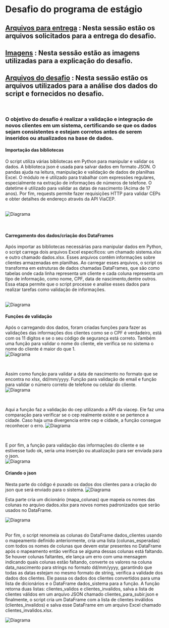 # Desafio do programa de estágio

</div>

 ## [Arquivos para entrega](https://github.com/rafaelkabata/desafio-estagio-engdados/tree/main/Entregaveis) : Nesta sessão estão os arquivos solicitados para a entrega do desafio.
 ## [Imagens](https://github.com/rafaelkabata/desafio-estagio-engdados/tree/main/Imagens) : Nesta sessão estão as imagens utilizadas para a explicação do desafio.
 ## [Arquivos do desafio](https://github.com/rafaelkabata/desafio-estagio-engdados/tree/main/arquivos_desafio) : Nesta sessão estão os arquivos utilizados para a análise dos dados do script e fornecidos no desafio.

 </div>
 
 <br>
 
### O objetivo do desafio é  realizar a validação e integração de novos clientes em um sistema, certificando se  que os dados sejam consistentes e estejam corretos antes de serem inseridos ou atualizados na base de dados.

</div>



#### Importação das bibliotecas
O script utiliza várias bibliotecas em Python para manipular e validar os dados. A biblioteca json é usada para salvar dados em formato JSON. O pandas ajuda na leitura, manipulação e validação de dados de planilhas Excel. O módulo re é utilizado para trabalhar com expressões regulares, especialmente na extração de informações de números de telefone. O datetime é utilizado para validar as datas de nascimento (Acima de 17 anos). Por fim, requests permite fazer requisições HTTP para validar CEPs e obter detalhes de endereço através da API ViaCEP. 
<br> <br>

![Diagrama](https://github.com/rafaelkabata/desafio-estagio-engdados/blob/main/Imagens/bibliotecas.png)

<br>

</div>

#### Carregamento dos dados/criação dos DataFrames

Após importar as bibliotecas necessárias para manipular dados em Python, o script carrega dois arquivos Excel específicos: um chamado sistema.xlsx e outro chamado dados.xlsx. Esses arquivos contêm informações sobre clientes armazenadas em planilhas. Ao carregar esses arquivos, o script os transforma em estruturas de dados chamadas DataFrames, que são como tabelas onde cada linha representa um cliente e cada coluna representa um tipo de informação, como nome, CPF, data de nascimento,dentre outros. Essa etapa permite que o script processe e analise esses dados para realizar tarefas como validação de informações.
<br> <br>

![Diagrama](https://github.com/rafaelkabata/desafio-estagio-engdados/blob/main/Imagens/dataframes.png)

</div>

#### Funções de validação

Após o carregando dos dados, foram criadas funções para fazer as validações das informações dos clientes como se o CPF é verdadeiro, está com os 11 digitos e se o seu código de segurança está correto. Também uma função para validar o nome do cliente, ele verifica se no sistema o nome do cliente é maior do que 1. <br>
![Diagrama](https://github.com/rafaelkabata/desafio-estagio-engdados/blob/main/Imagens/funcao_1.png)

<br>

Assim como função para validar a data de nascimento no formato que se encontra no xlsx, dd/mm/yyyy. Função para validação de email e função para validar o número correto de telefone ou celular do cliente. <br>
![Diagrama](https://github.com/rafaelkabata/desafio-estagio-engdados/blob/main/Imagens/funcao_2.png)

<br>

Aqui a função faz a validação do cep utilizando a API da viacep. Ele faz uma comparação para verificar se o cep realmente existe e se pertence a cidade. Caso haja uma divergencia entre cep e cidade, a função consegue reconhecer o erro.
![Diagrama](https://github.com/rafaelkabata/desafio-estagio-engdados/blob/main/Imagens/funcao_3.png)

<br>

E por fim, a função para validação das informações do cliente e se estivesse tudo ok, seria uma inserção ou atualização para ser enviada para o json. <br>
![Diagrama](https://github.com/rafaelkabata/desafio-estagio-engdados/blob/main/Imagens/funcao_4.png) <br>

#### Criando o json 
Nesta parte do código é puxado os dados dos clientes para a criação do json que será enviado para o sistema.
![Diagrama](https://github.com/rafaelkabata/desafio-estagio-engdados/blob/main/Imagens/correcao.png) <br>

Esta parte cria um dicionário (mapa_colunas) que mapeia os nomes das colunas no arquivo dados.xlsx para novos nomes  padronizados  que serão usados no DataFrame.

![Diagrama](https://github.com/rafaelkabata/desafio-estagio-engdados/blob/main/Imagens/mapeamento%20das%20colunas.png)

<br>
Por fim, o script renomeia as colunas do DataFrame dados_clientes usando o mapeamento definido anteriormente, cria uma lista (colunas_esperadas) com todos os nomes de colunas que devem estar presentes no DataFrame após o mapeamento então verifica se alguma dessas colunas está faltando. Se houver colunas faltantes, ele lança um erro com uma mensagem indicando quais colunas estão faltando, converte os valores na coluna data_nascimento para strings no formato dd/mm/yyyy, garantindo que todas as datas estejam no mesmo formato de string, verifica a validade dos dados dos clientes. Ele passa os dados dos clientes convertidos para uma lista de dicionários e o DataFrame dados_sistema para a função. A função retorna duas listas: clientes_validos e clientes_invalidos, salva a lista de clientes válidos em um arquivo JSON chamado clientes_para_subir.json e finalmente, o script cria um DataFrame com a lista de clientes inválidos (clientes_invalidos) e salva esse DataFrame em um arquivo Excel chamado clientes_invalidos.xlsx.


![Diagrama](https://github.com/rafaelkabata/desafio-estagio-engdados/blob/main/Imagens/fim_codigo.png)


